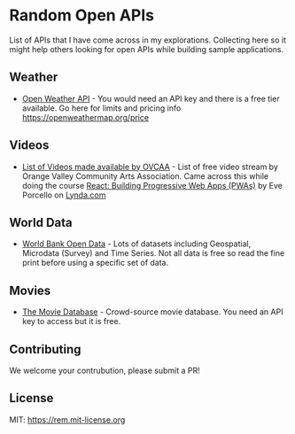 # Random Open APIs
List of APIs that I have come across in my explorations. Collecting here so it might help others looking for open APIs while building sample applications.

## Weather

* [Open Weather API](https://openweathermap.org/api) - You would need an API key and there is a free tier available.  Go here for limits and pricing info https://openweathermap.org/price

## Videos

* [List of Videos made available by OVCAA](https://orangevalleycaa.org/api/videos) - List of free video stream by Orange Valley Community Arts Association.  Came across this while doing the course [React: Building Progressive Web Apps (PWAs)](https://www.lynda.com/React-js-tutorials/React-Building-Progressive-Web-Apps-PWAs/724804-2.html) by Eve Porcello on [Lynda.com](https://www.lynda.com)


## World Data

* [World Bank Open Data](https://data.worldbank.org/) - Lots of datasets including Geospatial, Microdata (Survey) and Time Series.  Not all data is free so read the fine print before using a specific set of data. 

## Movies
* [The Movie Database](https://www.themoviedb.org/documentation/api) - Crowd-source movie database.  You need an API key to access but it is free.

## Contributing

We welcome your contrubution, please submit a PR!

## License
MIT: https://rem.mit-license.org
